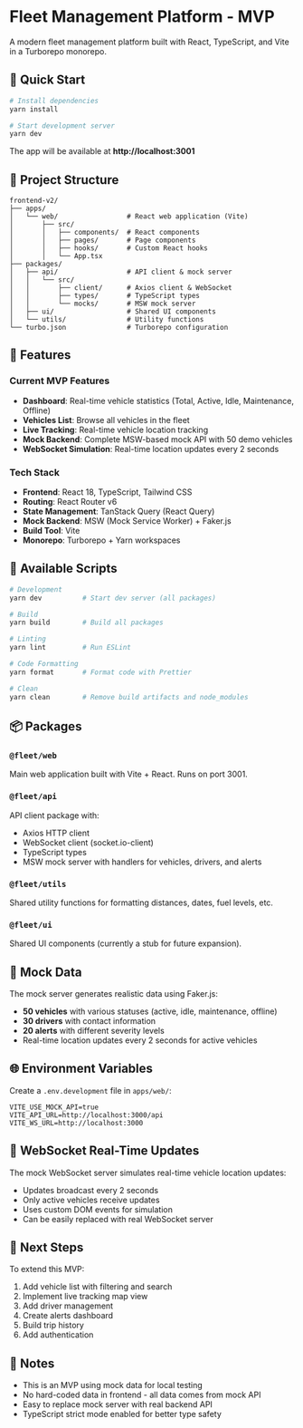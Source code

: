 # Fleet Management Platform - MVP

A modern fleet management platform built with React, TypeScript, and Vite in a Turborepo monorepo.

## 🚀 Quick Start

```bash
# Install dependencies
yarn install

# Start development server
yarn dev
```

The app will be available at **http://localhost:3001**

## 📁 Project Structure

```
frontend-v2/
├── apps/
│   └── web/                 # React web application (Vite)
│       ├── src/
│       │   ├── components/  # React components
│       │   ├── pages/       # Page components
│       │   ├── hooks/       # Custom React hooks
│       │   └── App.tsx
├── packages/
│   ├── api/                 # API client & mock server
│   │   └── src/
│   │       ├── client/      # Axios client & WebSocket
│   │       ├── types/       # TypeScript types
│   │       └── mocks/       # MSW mock server
│   ├── ui/                  # Shared UI components
│   └── utils/               # Utility functions
└── turbo.json               # Turborepo configuration
```

## 🎯 Features

### Current MVP Features
- **Dashboard**: Real-time vehicle statistics (Total, Active, Idle, Maintenance, Offline)
- **Vehicles List**: Browse all vehicles in the fleet
- **Live Tracking**: Real-time vehicle location tracking
- **Mock Backend**: Complete MSW-based mock API with 50 demo vehicles
- **WebSocket Simulation**: Real-time location updates every 2 seconds

### Tech Stack
- **Frontend**: React 18, TypeScript, Tailwind CSS
- **Routing**: React Router v6
- **State Management**: TanStack Query (React Query)
- **Mock Backend**: MSW (Mock Service Worker) + Faker.js
- **Build Tool**: Vite
- **Monorepo**: Turborepo + Yarn workspaces

## 🔧 Available Scripts

```bash
# Development
yarn dev          # Start dev server (all packages)

# Build
yarn build        # Build all packages

# Linting
yarn lint         # Run ESLint

# Code Formatting
yarn format       # Format code with Prettier

# Clean
yarn clean        # Remove build artifacts and node_modules
```

## 📦 Packages

### `@fleet/web`
Main web application built with Vite + React. Runs on port 3001.

### `@fleet/api`
API client package with:
- Axios HTTP client
- WebSocket client (socket.io-client)
- TypeScript types
- MSW mock server with handlers for vehicles, drivers, and alerts

### `@fleet/utils`
Shared utility functions for formatting distances, dates, fuel levels, etc.

### `@fleet/ui`
Shared UI components (currently a stub for future expansion).

## 🎨 Mock Data

The mock server generates realistic data using Faker.js:
- **50 vehicles** with various statuses (active, idle, maintenance, offline)
- **30 drivers** with contact information
- **20 alerts** with different severity levels
- Real-time location updates every 2 seconds for active vehicles

## 🌐 Environment Variables

Create a `.env.development` file in `apps/web/`:

```env
VITE_USE_MOCK_API=true
VITE_API_URL=http://localhost:3000/api
VITE_WS_URL=http://localhost:3000
```

## 🔄 WebSocket Real-Time Updates

The mock WebSocket server simulates real-time vehicle location updates:
- Updates broadcast every 2 seconds
- Only active vehicles receive updates
- Uses custom DOM events for simulation
- Can be easily replaced with real WebSocket server

## 🚦 Next Steps

To extend this MVP:
1. Add vehicle list with filtering and search
2. Implement live tracking map view
3. Add driver management
4. Create alerts dashboard
5. Build trip history
6. Add authentication

## 📝 Notes

- This is an MVP using mock data for local testing
- No hard-coded data in frontend - all data comes from mock API
- Easy to replace mock server with real backend API
- TypeScript strict mode enabled for better type safety
